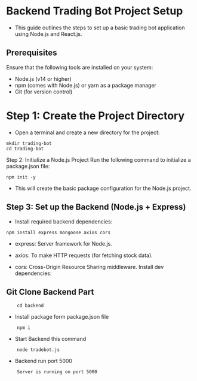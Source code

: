 # Backend Trading Bot Project Setup

- This guide outlines the steps to set up a basic trading bot application using Node.js and React.js.

## Prerequisites
Ensure that the following tools are installed on your system:

- Node.js (v14 or higher)
- npm (comes with Node.js) or yarn as a package manager
- Git (for version control)

# Step 1: Create the Project Directory
- Open a terminal and create a new directory for the project:
```
mkdir trading-bot
cd trading-bot
```
Step 2: Initialize a Node.js Project
Run the following command to initialize a package.json file:
```
npm init -y
```

- This will create the basic package configuration for the Node.js project.

## Step 3: Set up the Backend (Node.js + Express)

- Install required backend dependencies:

```
npm install express mongoose axios cors
```

- express: Server framework for Node.js.

- axios: To make HTTP requests (for fetching stock data).

- cors: Cross-Origin Resource Sharing middleware.
Install dev dependencies:

## Git Clone Backend Part

```
    cd backend
```

- Install package form package.json file
```
    npm i
```

- Start Backend this command

```
    node tradebot.js
```

- Backend run port 5000

```
    Server is running on port 5000
